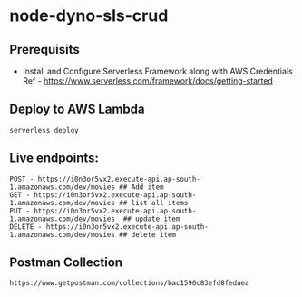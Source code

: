 # node-dyno-sls-crud

## Prerequisits
* Install and Configure Serverless Framework along with AWS Credentials Ref - https://www.serverless.com/framework/docs/getting-started

## Deploy to AWS Lambda
```
serverless deploy
```

## Live endpoints:
```
POST - https://i0n3or5vx2.execute-api.ap-south-1.amazonaws.com/dev/movies ## Add item
GET - https://i0n3or5vx2.execute-api.ap-south-1.amazonaws.com/dev/movies ## list all items
PUT - https://i0n3or5vx2.execute-api.ap-south-1.amazonaws.com/dev/movies  ## update item
DELETE - https://i0n3or5vx2.execute-api.ap-south-1.amazonaws.com/dev/movies ## delete item
```

## Postman Collection
```
https://www.getpostman.com/collections/bac1590c83efd8fedaea
```
